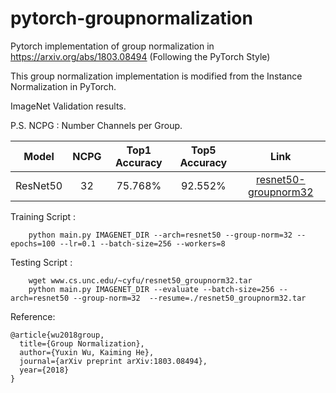 # pytorch-groupnormalization
Pytorch implementation of group normalization in https://arxiv.org/abs/1803.08494 (Following the PyTorch Style)

This group normalization implementation is modified from the Instance Normalization in PyTorch. 

ImageNet Validation results. 


P.S. NCPG : Number Channels per Group. 

| Model         | NCPG |  Top1 Accuracy |  Top5 Accuracy | Link |
| ------------- |:----:|:------:|:------:|:----:|
| ResNet50      | 32   | 75.768% | 92.552% |[resnet50-groupnorm32](http://www.cs.unc.edu/~cyfu/resnet50_groupnorm32.tar)|
 

Training Script : 
```script 
    python main.py IMAGENET_DIR --arch=resnet50 --group-norm=32 --epochs=100 --lr=0.1 --batch-size=256 --workers=8
```
Testing Script : 
```script 
    wget www.cs.unc.edu/~cyfu/resnet50_groupnorm32.tar
    python main.py IMAGENET_DIR --evaluate --batch-size=256 --arch=resnet50 --group-norm=32  --resume=./resnet50_groupnorm32.tar   
```



Reference:

    @article{wu2018group,
      title={Group Normalization},
      author={Yuxin Wu, Kaiming He},
      journal={arXiv preprint arXiv:1803.08494},
      year={2018}
    }
